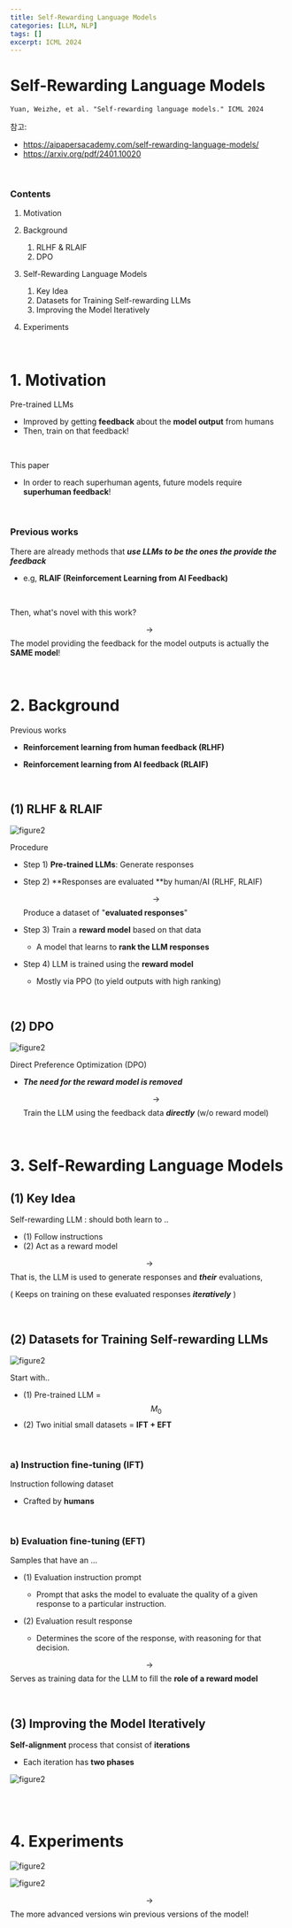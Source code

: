 ```yaml
---
title: Self-Rewarding Language Models
categories: [LLM, NLP]
tags: []
excerpt: ICML 2024
---
```


<script src="https://cdn.mathjax.org/mathjax/latest/MathJax.js?config=TeX-AMS-MML_HTMLorMML" type="text/javascript"></script>

# Self-Rewarding Language Models

```
Yuan, Weizhe, et al. "Self-rewarding language models." ICML 2024
```

참고: 

- https://aipapersacademy.com/self-rewarding-language-models/
- https://arxiv.org/pdf/2401.10020

<br>

### Contents

1. Motivation
2. Background
   1. RLHF & RLAIF
   2. DPO

3. Self-Rewarding Language Models
   1. Key Idea
   2. Datasets for Training Self-rewarding LLMs
   3. Improving the Model Iteratively

4. Experiments

<br>

# 1. Motivation

Pre-trained LLMs

- Improved by getting **feedback** about the **model output** from humans
- Then, train on that feedback!

<br>

This paper

- In order to reach superhuman agents, future models require **superhuman feedback**!

<br>

### Previous works

There are already methods that ***use LLMs to be the ones the provide the feedback***

- e.g, **RLAIF (Reinforcement Learning from AI Feedback)** 

<br>

Then, what's novel with this work?

$$\rightarrow$$ The model providing the feedback for the model outputs is actually the **SAME model**!

<br>

# 2. Background

Previous works

- **Reinforcement learning from human feedback (RLHF)**

- **Reinforcement learning from AI feedback (RLAIF)**

<br>

## (1) RLHF & RLAIF

![figure2](/assets/img/llm/img153.png)

Procedure

- Step 1) **Pre-trained LLMs**: Generate responses

- Step 2) **Responses are evaluated **by human/AI (RLHF, RLAIF)

  $$\rightarrow$$ Produce a dataset of "**evaluated responses**"

- Step 3) Train a **reward model** based on that data
  - A model that learns to **rank the LLM responses**

- Step 4) LLM is trained using the **reward model**
  - Mostly via PPO (to yield outputs with high ranking)

<br>

## (2) DPO

![figure2](/assets/img/llm/img154.png)

Direct Preference Optimization (DPO)

- ***The need for the reward model is removed***

  $$\rightarrow$$ Train the LLM using the feedback data ***directly*** (w/o reward model)

<br>

# 3. Self-Rewarding Language Models

## (1) Key Idea

Self-rewarding LLM : should both learn to ..

- (1) Follow instructions
- (2) Act as a reward model

$$\rightarrow$$ That is, the LLM is used to generate responses and ***their*** evaluations,

( Keeps on training on these evaluated responses ***iteratively*** )

<br>

## (2) Datasets for Training Self-rewarding LLMs

![figure2](/assets/img/llm/img155.png)

Start with.. 

- (1) Pre-trained LLM = $$M_0$$
- (2) Two initial small datasets = **IFT + EFT**

<br>

### a) Instruction fine-tuning (IFT)

Instruction following dataset

- Crafted by **humans**

<br>

### b) Evaluation fine-tuning (EFT)

Samples that have an ...

- (1) Evaluation instruction prompt
  - Prompt that asks the model to evaluate the quality of a given response to a particular instruction. 

- (2) Evaluation result response
  - Determines the score of the response, with reasoning for that decision. 

$$\rightarrow$$ Serves as training data for the LLM to fill the **role of a reward model**

<br>

## (3) Improving the Model Iteratively

**Self-alignment** process that consist of **iterations**

- Each iteration has **two phases**

![figure2](/assets/img/llm/img156.png)

<br>

<br>

# 4. Experiments

![figure2](/assets/img/llm/img157.png)

![figure2](/assets/img/llm/img158.png)

$$\rightarrow$$ The more advanced versions win previous versions of the model!

